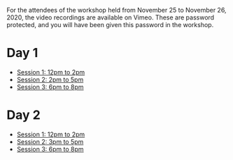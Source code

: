 For the attendees of the workshop held from November 25 to November 26, 2020, the video recordings are available on Vimeo.
These are password protected, and you will have been given this password in the workshop.

# Day 1

* [Session 1: 12pm to 2pm](https://vimeo.com/483576117)
* [Session 2: 2pm to 5pm](https://vimeo.com/483664042)
* [Session 3: 6pm to 8pm](https://vimeo.com/483747232)

# Day 2

* [Session 1: 12pm to 2pm](https://vimeo.com/484071244)
* [Session 2: 3pm to 5pm](https://vimeo.com/484142663)
* [Session 3: 6pm to 8pm](https://vimeo.com/484205760)

